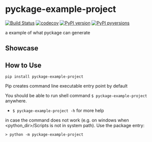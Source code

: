 # pyckage-example-project

[![Build Status](https://travis-ci.org/Madoshakalaka/pyckage-example-project.svg)](https://travis-ci.org/Madoshakalaka/pyckage-example-project)
[![codecov](https://codecov.io/gh/Madoshakalaka/pyckage-example-project/branch/master/graph/badge.svg)](https://codecov.io/gh/Madoshakalaka/pyckage-example-project)
[![PyPI version](https://badge.fury.io/py/pyckage-example-project.svg)](https://badge.fury.io/py/pyckage-example-project)
[![PyPI pyversions](https://img.shields.io/pypi/pyversions/pyckage-example-project.svg)](https://pypi.python.org/pypi/pyckage-example-project/)

a example of what pyckage can generate

## Showcase

<!--You picture won't show on pypi if you use relative path.-->
<!--If you want to add any image, please add the image to readme_assets folder and add the filename as below-->
<!--![some show case picture](https://raw.githubusercontent.com/Madoshakalaka/pyckage-example-project/master/readme_assets/showcasePicture.png)-->


## How to Use


`pip install pyckage-example-project`

<!--

add some help here 

```python

```

-->



Pip creates command line executable entry point by default

You should be able to run shell command `$ pyckage-example-project` anywhere.

<!--
add some command help here


- `$ pyckage-example-project -i filename`
    - output: `hello world`

-->

- `$ pyckage-example-project -h` for more help

in case the command does not work (e.g. on windows when <python_dir>/Scripts is not in system path). Use the package entry:

`> python -m pyckage-example-project`